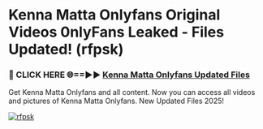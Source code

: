 # Kenna Matta Onlyfans Original Videos 0nlyFans Leaked - Files Updated! (rfpsk)

<h3>🔴 CLICK HERE 🌐==►► <a href="https://tinyurl.com/2wckxsce" rel="nofollow">Kenna Matta Onlyfans Updated Files</a></h3>

Get Kenna Matta Onlyfans and all content. Now you can access all videos and pictures of Kenna Matta Onlyfans. New Updated Files 2025!

[![rfpsk](https://i.imgur.com/AFduVYN.gif)](https://tinyurl.com/2wckxsce)
